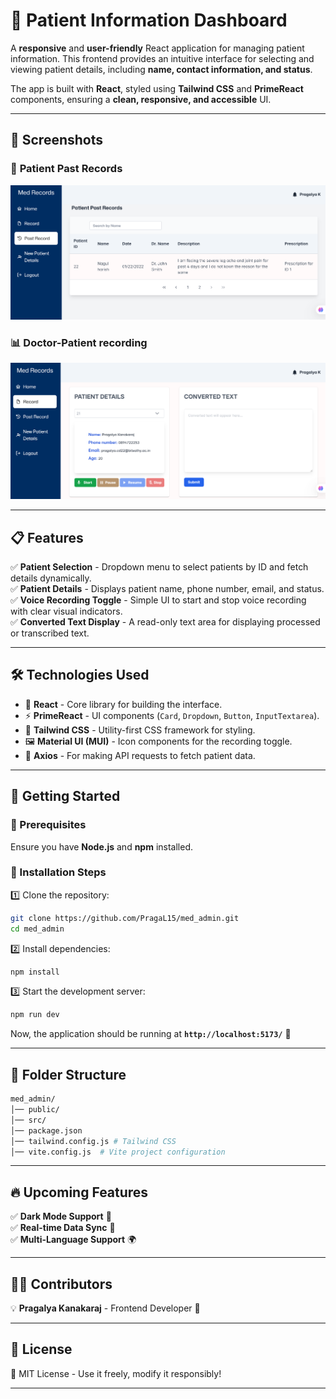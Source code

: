 # 🏥 Patient Information Dashboard  

A **responsive** and **user-friendly** React application for managing patient information. This frontend provides an intuitive interface for selecting and viewing patient details, including **name, contact information, and status**.  

The app is built with **React**, styled using **Tailwind CSS** and **PrimeReact** components, ensuring a **clean, responsive, and accessible** UI.  

---

## 📸 **Screenshots**
### 🏥 **Patient Past Records**
![Past Records](public/pastRec.png)

### 📊 **Doctor-Patient recording**
![Patient Dashboard](public/record.png)

---

## 📋 **Features**
✅ **Patient Selection** - Dropdown menu to select patients by ID and fetch details dynamically.  
✅ **Patient Details** - Displays patient name, phone number, email, and status.  
✅ **Voice Recording Toggle** - Simple UI to start and stop voice recording with clear visual indicators.  
✅ **Converted Text Display** - A read-only text area for displaying processed or transcribed text.  

---

## 🛠️ **Technologies Used**
- 🚀 **React** - Core library for building the interface.  
- ⚡ **PrimeReact** - UI components (`Card`, `Dropdown`, `Button`, `InputTextarea`).  
- 🎨 **Tailwind CSS** - Utility-first CSS framework for styling.  
- 🖼️ **Material UI (MUI)** - Icon components for the recording toggle.  
- 🔗 **Axios** - For making API requests to fetch patient data.  

---

## 🚀 **Getting Started**
### **🔹 Prerequisites**
Ensure you have **Node.js** and **npm** installed.  

### **🔹 Installation Steps**
1️⃣ Clone the repository:  
```bash
git clone https://github.com/PragaL15/med_admin.git
cd med_admin
```
2️⃣ Install dependencies:  
```bash
npm install
```
3️⃣ Start the development server:  
```bash
npm run dev
```
Now, the application should be running at **`http://localhost:5173/`** 🚀  

---

## 📌 **Folder Structure**
```sh
med_admin/
│── public/        
│── src/          
│── package.json  
│── tailwind.config.js # Tailwind CSS 
│── vite.config.js  # Vite project configuration
```
---

## 🔥 **Upcoming Features**
✅ **Dark Mode Support** 🌙  
✅ **Real-time Data Sync** 🔄  
✅ **Multi-Language Support** 🌍  

---

## 👨‍💻 **Contributors**
💡 **Pragalya Kanakaraj** - Frontend Developer 🚀  

---

## 📝 **License**
📜 MIT License - Use it freely, modify it responsibly!  

---
